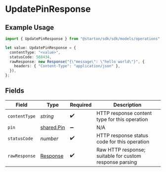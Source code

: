 # UpdatePinResponse

## Example Usage

```typescript
import { UpdatePinResponse } from "@starton/sdk/sdk/models/operations";

let value: UpdatePinResponse = {
  contentType: "<value>",
  statusCode: 568434,
  rawResponse: new Response("{\"message\": \"hello world\"}", {
    headers: { "Content-Type": "application/json" },
  }),
};
```

## Fields

| Field                                                                 | Type                                                                  | Required                                                              | Description                                                           |
| --------------------------------------------------------------------- | --------------------------------------------------------------------- | --------------------------------------------------------------------- | --------------------------------------------------------------------- |
| `contentType`                                                         | *string*                                                              | :heavy_check_mark:                                                    | HTTP response content type for this operation                         |
| `pin`                                                                 | [shared.Pin](../../../sdk/models/shared/pin.md)                       | :heavy_minus_sign:                                                    | N/A                                                                   |
| `statusCode`                                                          | *number*                                                              | :heavy_check_mark:                                                    | HTTP response status code for this operation                          |
| `rawResponse`                                                         | [Response](https://developer.mozilla.org/en-US/docs/Web/API/Response) | :heavy_check_mark:                                                    | Raw HTTP response; suitable for custom response parsing               |